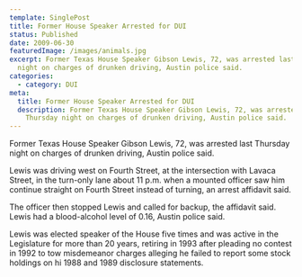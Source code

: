 ```yaml
---
template: SinglePost
title: Former House Speaker Arrested for DUI
status: Published
date: 2009-06-30
featuredImage: /images/animals.jpg
excerpt: Former Texas House Speaker Gibson Lewis, 72, was arrested last Thursday
  night on charges of drunken driving, Austin police said.
categories:
  - category: DUI
meta:
  title: Former House Speaker Arrested for DUI
  description: Former Texas House Speaker Gibson Lewis, 72, was arrested last
    Thursday night on charges of drunken driving, Austin police said.
---
```

<!--StartFragment-->

Former Texas House Speaker Gibson Lewis, 72, was arrested last Thursday night on charges of drunken driving, Austin police said.

Lewis was driving west on Fourth Street, at the intersection with Lavaca Street, in the turn-only lane about 11 p.m. when a mounted officer saw him continue straight on Fourth Street instead of turning, an arrest affidavit said.

The officer then stopped Lewis and called for backup, the affidavit said. Lewis had a blood-alcohol level of 0.16, Austin police said.

Lewis was elected speaker of the House five times and was active in the Legislature for more than 20 years, retiring in 1993 after pleading no contest in 1992 to tow misdemeanor charges alleging he failed to report some stock holdings on hi 1988 and 1989 disclosure statements.

<!--EndFragment-->